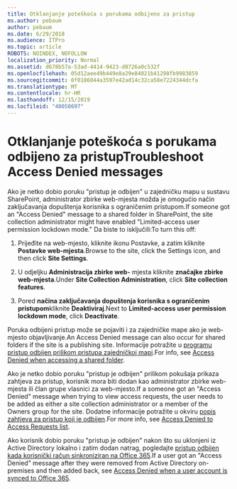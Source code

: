 ```yaml
---
title: Otklanjanje poteškoća s porukama odbijeno za pristup
ms.author: pebaum
author: pebaum
ms.date: 6/29/2018
ms.audience: ITPro
ms.topic: article
ROBOTS: NOINDEX, NOFOLLOW
localization_priority: Normal
ms.assetid: d678b57a-53ad-4414-9423-d8726a0c532f
ms.openlocfilehash: 05d12aee49b449e8a29e84021b41298fb9983859
ms.sourcegitcommit: 0f0186044a3597e42ad14c32ca58e7224344dcfa
ms.translationtype: MT
ms.contentlocale: hr-HR
ms.lasthandoff: 12/15/2019
ms.locfileid: "40050697"
---
```

# <a name="troubleshoot-access-denied-messages"></a><span data-ttu-id="7d196-102">Otklanjanje poteškoća s porukama odbijeno za pristup</span><span class="sxs-lookup"><span data-stu-id="7d196-102">Troubleshoot Access Denied messages</span></span>

<span data-ttu-id="7d196-103">Ako je netko dobio poruku "pristup je odbijen" u zajedničku mapu u sustavu SharePoint, administrator zbirke web-mjesta možda je omogućio način zaključavanja dopuštenja korisnika s ograničenim pristupom.</span><span class="sxs-lookup"><span data-stu-id="7d196-103">If someone got an "Access Denied" message to a shared folder in SharePoint, the site collection administrator might have enabled "Limited-access user permission lockdown mode."</span></span> <span data-ttu-id="7d196-104">Da biste to isključili:</span><span class="sxs-lookup"><span data-stu-id="7d196-104">To turn this off:</span></span> 
  
1. <span data-ttu-id="7d196-105">Prijeđite na web-mjesto, kliknite ikonu Postavke, a zatim kliknite **Postavke web-mjesta**.</span><span class="sxs-lookup"><span data-stu-id="7d196-105">Browse to the site, click the Settings icon, and then click **Site Settings**.</span></span>
    
2. <span data-ttu-id="7d196-106">U odjeljku **Administracija zbirke web-** mjesta kliknite **značajke zbirke web-mjesta**.</span><span class="sxs-lookup"><span data-stu-id="7d196-106">Under **Site Collection Administration**, click **Site collection features**.</span></span>
    
3. <span data-ttu-id="7d196-107">Pored **načina zaključavanja dopuštenja korisnika s ograničenim pristupom**kliknite **Deaktiviraj**.</span><span class="sxs-lookup"><span data-stu-id="7d196-107">Next to **Limited-access user permission lockdown mode**, click **Deactivate**.</span></span>
    
<span data-ttu-id="7d196-108">Poruka odbijeni pristup može se pojaviti i za zajedničke mape ako je web-mjesto objavljivanje.</span><span class="sxs-lookup"><span data-stu-id="7d196-108">An Access Denied message can also occur for shared folders if the site is a publishing site.</span></span> <span data-ttu-id="7d196-109">Informacije potražite u [programu pristup odbijen prilikom pristupa zajedničkoj mapi](https://go.microsoft.com/fwlink/?linkid=2004317).</span><span class="sxs-lookup"><span data-stu-id="7d196-109">For info, see [Access Denied when accessing a shared folder](https://go.microsoft.com/fwlink/?linkid=2004317).</span></span>
  
<span data-ttu-id="7d196-110">Ako je netko dobio poruku "pristup je odbijen" prilikom pokušaja prikaza zahtjeva za pristup, korisnik mora biti dodan kao administrator zbirke web-mjesta ili član grupe vlasnici za web-mjesto.</span><span class="sxs-lookup"><span data-stu-id="7d196-110">If a someone got an "Access Denied" message when trying to view access requests, the user needs to be added as either a site collection administrator or a member of the Owners group for the site.</span></span> <span data-ttu-id="7d196-111">Dodatne informacije potražite u okviru [popis zahtjeva za pristup koji je odbijen](https://go.microsoft.com/fwlink/?linkid=2004220).</span><span class="sxs-lookup"><span data-stu-id="7d196-111">For more info, see [Access Denied to Access Requests list](https://go.microsoft.com/fwlink/?linkid=2004220).</span></span>
  
<span data-ttu-id="7d196-112">Ako korisnik dobio poruku "pristup je odbijen" nakon što su uklonjeni iz Active Directory lokalno i zatim dodan natrag, pogledajte [pristup odbijen kada korisnički račun sinkroniziran na Office 365](https://go.microsoft.com/fwlink/?linkid=2004318).</span><span class="sxs-lookup"><span data-stu-id="7d196-112">If a user got an "Access Denied" message after they were removed from Active Directory on-premises and then added back, see [Access Denied when a user account is synced to Office 365](https://go.microsoft.com/fwlink/?linkid=2004318).</span></span>
  

